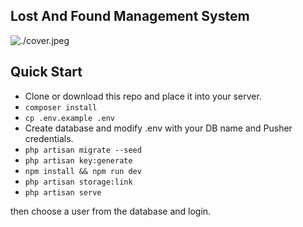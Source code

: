 
## Lost And Found Management System

![./cover.jpeg]([/cover.png](https://github.com/AshrafGit256/LOST_AND_FOUND_MANAGEMENT_SYSTEM/blob/main/lost_and_found.png?raw=true))




## Quick Start

-   Clone or download this repo and place it into your server.
-   `composer install `
-   `cp .env.example .env `
-   Create database and modify .env with your DB name and Pusher credentials.
-   `php artisan migrate --seed`
-   `php artisan key:generate`
-   `npm install && npm run dev`
-   `php artisan storage:link`
-   `php artisan serve`

then choose a user from the database and login.
